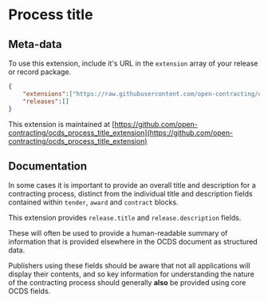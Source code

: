Process title
=============

## Meta-data

To use this extension, include it's URL in the ```extension``` array of your release or record package. 

```json
{
    "extensions":["https://raw.githubusercontent.com/open-contracting/ocds_process_title_extension/master/extension.json"],
    "releases":[]
}
```

This extension is maintained at [https://github.com/open-contracting/ocds_process_title_extension](https://github.com/open-contracting/ocds_process_title_extension)

## Documentation

In some cases it is important to provide an overall title and description for a contracting process, distinct from the individual title and description fields contained within ```tender```, ```award``` and ```contract``` blocks.

This extension provides ```release.title``` and ```release.description``` fields.

These will often be used to provide a human-readable summary of information that is provided elsewhere in the OCDS document as structured data. 

Publishers using these fields should be aware that not all applications will display their contents, and so key information for understanding the nature of the contracting process should generally **also** be provided using core OCDS fields. 